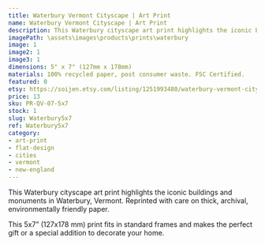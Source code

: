 ```yaml
---
title: Waterbury Vermont Cityscape | Art Print
name: Waterbury Vermont Cityscape | Art Print
description: This Waterbury cityscape art print highlights the iconic buildings and monuments in Waterbury, Vermont. Reprinted with care on thick, archival, environmentally friendly paper.
imagePath: \assets\images\products\prints\waterbury
image: 1
image2: 1
image3: 1
dimensions: 5" x 7" (127mm x 178mm)
materials: 100% recycled paper, post consumer waste. FSC Certified.
featured: 0
etsy: https://soijen.etsy.com/listing/1251993480/waterbury-vermont-cityscape-art-print?utm_source=Copy&utm_medium=ListingManager&utm_campaign=Share&utm_term=so.lmsm&share_time=1695261811051
price: 13
sku: PR-QV-07-5x7
stock: 1
slug: Waterbury5x7
ref: Waterbury5x7
category:
- art-print
- flat-design
- cities
- vermont
- new-england
---
```

This Waterbury cityscape art print highlights the iconic buildings and monuments in Waterbury, Vermont.
Reprinted with care on thick, archival, environmentally friendly paper.

This 5x7” (127x178 mm) print fits in standard frames and makes the perfect gift or a special addition to decorate your home.
